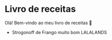 # Livro de receitas

Olá! Bem-vindo ao meu livro de receitas :wave:

 - Strogonoff de Frango muito bom LALALANDS
